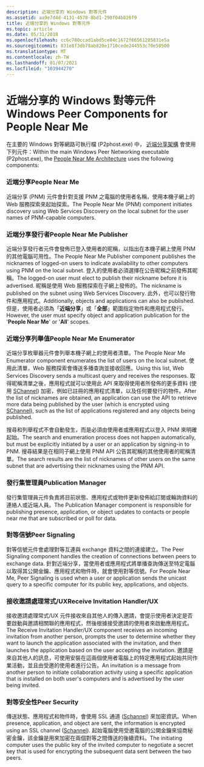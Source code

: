 ```yaml
---
description: 近端分享的 Windows 對等元件
ms.assetid: aa9e7d4d-4131-4578-8bd1-298f04b826f9
title: 近端分享的 Windows 對等元件
ms.topic: article
ms.date: 05/31/2018
ms.openlocfilehash: cc6c780ccad1abd5ce04c1672f66561285831e5a
ms.sourcegitcommit: 831e8f3db78ab820e1710cede244553c70e50500
ms.translationtype: MT
ms.contentlocale: zh-TW
ms.lasthandoff: 01/07/2021
ms.locfileid: "103944270"
---
```

# <a name="windows-peer-components-for-people-near-me"></a><span data-ttu-id="06e7e-103">近端分享的 Windows 對等元件</span><span class="sxs-lookup"><span data-stu-id="06e7e-103">Windows Peer Components for People Near Me</span></span>

<span data-ttu-id="06e7e-104">在主要的 Windows 對等網路可執行檔 (P2phost.exe) 中， [近端分享架構](people-near-me-architecture.md) 會使用下列元件：</span><span class="sxs-lookup"><span data-stu-id="06e7e-104">Within the main Windows Peer Networking executable (P2phost.exe), the [People Near Me Architecture](people-near-me-architecture.md) uses the following components:</span></span>

### <a name="people-near-me"></a><span data-ttu-id="06e7e-105">近端分享</span><span class="sxs-lookup"><span data-stu-id="06e7e-105">People Near Me</span></span>

<span data-ttu-id="06e7e-106">近端分享 (PNM) 元件會針對支援 PNM 之電腦的使用者名稱，使用本機子網上的 Web 服務探索來起始探索。</span><span class="sxs-lookup"><span data-stu-id="06e7e-106">The People Near Me (PNM) component initiates discovery using Web Services Discovery on the local subnet for the user names of PNM-capable computers.</span></span>

### <a name="people-near-me-publisher"></a><span data-ttu-id="06e7e-107">近端分享發行者</span><span class="sxs-lookup"><span data-stu-id="06e7e-107">People Near Me Publisher</span></span>

<span data-ttu-id="06e7e-108">近端分享發行者元件會發佈已登入使用者的昵稱，以指出在本機子網上使用 PNM 的其他電腦可用性。</span><span class="sxs-lookup"><span data-stu-id="06e7e-108">The People Near Me Publisher component publishes the nicknames of logged-on users to indicate availability to other computers using PNM on the local subnet.</span></span> <span data-ttu-id="06e7e-109">登入的使用者必須選擇在公告昵稱之前發佈其昵稱。</span><span class="sxs-lookup"><span data-stu-id="06e7e-109">The logged-on user must elect to publish their nickname before it is advertised.</span></span> <span data-ttu-id="06e7e-110">昵稱是使用 Web 服務探索在子網上發佈的。</span><span class="sxs-lookup"><span data-stu-id="06e7e-110">The nickname is published on the subnet using Web Services Discovery.</span></span> <span data-ttu-id="06e7e-111">此外，也可以發行物件和應用程式。</span><span class="sxs-lookup"><span data-stu-id="06e7e-111">Additionally, objects and applications can also be published.</span></span> <span data-ttu-id="06e7e-112">但是，使用者必須為「**近端分享**」或「**全部**」範圍指定物件和應用程式發行。</span><span class="sxs-lookup"><span data-stu-id="06e7e-112">However, the user must specify object and application publication for the '**People Near Me**' or '**All**' scopes.</span></span>

### <a name="people-near-me-enumerator"></a><span data-ttu-id="06e7e-113">近端分享列舉值</span><span class="sxs-lookup"><span data-stu-id="06e7e-113">People Near Me Enumerator</span></span>

<span data-ttu-id="06e7e-114">近端分享枚舉器元件會列舉本機子網上的使用者清單。</span><span class="sxs-lookup"><span data-stu-id="06e7e-114">The People Near Me Enumerator component enumerates the list of users on the local subnet.</span></span> <span data-ttu-id="06e7e-115">使用此清單，Web 服務探索會傳送多播查詢並接收回應。</span><span class="sxs-lookup"><span data-stu-id="06e7e-115">Using this list, Web Services Discovery sends a multicast query and receives the responses.</span></span> <span data-ttu-id="06e7e-116">取得昵稱清單之後，應用程式就可以使用此 API 來取得使用者所發佈的更多資料 (使用 [SChannel](windows-vista-components-for-people-near-me.md)) 加密，例如已註冊的應用程式清單，以及任何要發行的物件。</span><span class="sxs-lookup"><span data-stu-id="06e7e-116">After the list of nicknames are obtained, an application can use the API to retrieve more data being published by the user (which is encrypted using [SChannel](windows-vista-components-for-people-near-me.md)), such as the list of applications registered and any objects being published.</span></span>

<span data-ttu-id="06e7e-117">搜尋和列舉程式不會自動發生，而是必須由使用者或應用程式以登入 PNM 來明確起始。</span><span class="sxs-lookup"><span data-stu-id="06e7e-117">The search and enumeration process does not happen automatically, but must be explicitly initiated by a user or an application by signing-in to PNM.</span></span> <span data-ttu-id="06e7e-118">搜尋結果是在相同子網上使用 PNM API 公告其昵稱的其他使用者的昵稱清單。</span><span class="sxs-lookup"><span data-stu-id="06e7e-118">The search results are the list of nicknames of other users on the same subnet that are advertising their nicknames using the PNM API.</span></span>

### <a name="publication-manager"></a><span data-ttu-id="06e7e-119">發行集管理員</span><span class="sxs-lookup"><span data-stu-id="06e7e-119">Publication Manager</span></span>

<span data-ttu-id="06e7e-120">發行集管理員元件負責將目前狀態、應用程式或物件更新發佈給訂閱或輪詢資料的連絡人或近端人員。</span><span class="sxs-lookup"><span data-stu-id="06e7e-120">The Publication Manager component is responsible for publishing presence, application, or object updates to contacts or people near me that are subscribed or poll for data.</span></span>

### <a name="peer-signaling"></a><span data-ttu-id="06e7e-121">對等信號</span><span class="sxs-lookup"><span data-stu-id="06e7e-121">Peer Signaling</span></span>

<span data-ttu-id="06e7e-122">對等信號元件會處理對等互連與 exchange 資料之間的連接建立。</span><span class="sxs-lookup"><span data-stu-id="06e7e-122">The Peer Signaling component handles the creation of connections between peers to exchange data.</span></span> <span data-ttu-id="06e7e-123">針對近端分享，當使用者或應用程式將單播查詢傳送至特定電腦以取得其公開金鑰、應用程式和物件時，就會使用對等信號。</span><span class="sxs-lookup"><span data-stu-id="06e7e-123">For People Near Me, Peer Signaling is used when a user or application sends the unicast query to a specific computer for its public key, applications, and objects.</span></span>

### <a name="receive-invitation-handlerux"></a><span data-ttu-id="06e7e-124">接收邀請處理常式/UX</span><span class="sxs-lookup"><span data-stu-id="06e7e-124">Receive Invitation Handler/UX</span></span>

<span data-ttu-id="06e7e-125">接收邀請處理常式/UX 元件接收來自其他人的傳入邀請，會提示使用者決定是否要啟動與邀請相關聯的應用程式，然後根據接受邀請的使用者來啟動應用程式。</span><span class="sxs-lookup"><span data-stu-id="06e7e-125">The Receive Invitation Handler/UX component receives an incoming invitation from another person, prompts the user to determine whether they want to launch the application associated with the invitation, and then launches the application based on the user accepting the invitation.</span></span> <span data-ttu-id="06e7e-126">邀請是來自其他人的訊息，可使用安裝在這兩個使用者電腦上的特定應用程式起始共同作業活動，並且由受邀的使用者進行公告。</span><span class="sxs-lookup"><span data-stu-id="06e7e-126">An invitation is a message from another person to initiate collaboration activity using a specific application that is installed on both user's computers and is advertised by the user being invited.</span></span>

### <a name="peer-security"></a><span data-ttu-id="06e7e-127">對等安全性</span><span class="sxs-lookup"><span data-stu-id="06e7e-127">Peer Security</span></span>

<span data-ttu-id="06e7e-128">傳送狀態、應用程式和物件時，會使用 SSL 通道 ([Schannel](windows-vista-components-for-people-near-me.md)) 來加密資訊。</span><span class="sxs-lookup"><span data-stu-id="06e7e-128">When presence, application, and object are sent, the information is encrypted using an SSL channel ([Schannel](windows-vista-components-for-people-near-me.md)).</span></span> <span data-ttu-id="06e7e-129">起始電腦使用受邀電腦的公開金鑰來協商秘密金鑰，該金鑰是用來加密在兩個對等之間傳送的後續資料。</span><span class="sxs-lookup"><span data-stu-id="06e7e-129">The initiating computer uses the public key of the invited computer to negotiate a secret key that is used for encrypting the subsequent data sent between the two peers.</span></span>

 

 



